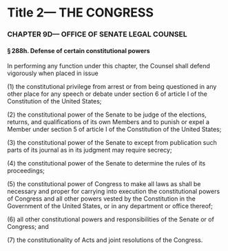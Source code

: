 
# Title 2— THE CONGRESS
### CHAPTER 9D— OFFICE OF SENATE LEGAL COUNSEL
#### § 288h. Defense of certain constitutional powers

In performing any function under this chapter, the Counsel shall defend vigorously when placed in issue

(1) the constitutional privilege from arrest or from being questioned in any other place for any speech or debate under section 6 of article I of the Constitution of the United States;

(2) the constitutional power of the Senate to be judge of the elections, returns, and qualifications of its own Members and to punish or expel a Member under section 5 of article I of the Constitution of the United States;

(3) the constitutional power of the Senate to except from publication such parts of its journal as in its judgment may require secrecy;

(4) the constitutional power of the Senate to determine the rules of its proceedings;

(5) the constitutional power of Congress to make all laws as shall be necessary and proper for carrying into execution the constitutional powers of Congress and all other powers vested by the Constitution in the Government of the United States, or in any department or office thereof;

(6) all other constitutional powers and responsibilities of the Senate or of Congress; and

(7) the constitutionality of Acts and joint resolutions of the Congress.
